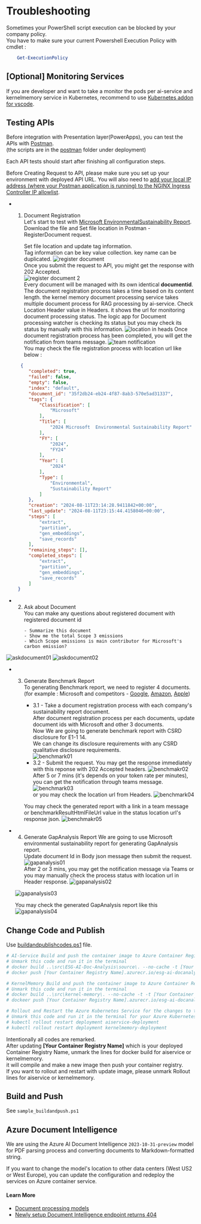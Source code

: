 # Troubleshooting

Sometimes your PowerShell script execution can be blocked by your company policy.  
You have to make sure your current Powershell Execution Policy with cmdlet :
``` powershell
    Get-ExecutionPolicy
```

## [Optional] Monitoring Services
If you are developer and want to take a monitor the pods per ai-service and kernelmemory service in Kubernetes, recommend to use [Kubernetes addon for vscode](https://code.visualstudio.com/docs/azure/kubernetes).

## Testing APIs
Before integration with Presentation layer(PowerApps), you can test the APIs with [Postman](https://www.postman.com/downloads/).  
(the scripts are in the  [postman](.\postman) folder under deployment)

Each API tests should start after finishing all configuration steps.

Before Creating Request to API, please make sure you set up your environment with deployed API URL. You will also need to [add your local IP address (where your Postman application is running) to the NGINX Ingress Controller IP allowlist](./docs/UpdateIPAllowlist.md).

- 1. Document Registration  
Let's start to test with [Microsoft EnvironmentalSustainability Report](https://query.prod.cms.rt.microsoft.com/cms/api/am/binary/RW1lMjE).  
Download the file and Set file location in Postman - RegisterDocument request.    

     Set file location and update tag information.   
     Tag information can be key value collection. key name can be duplicated.
 ![register document](./images/services/postman_registerdocument.png)  
 Once you submit the request to API, you might get the response with 202 Accepted.  
 ![register document 2](./images/services/postman_registerdocument02.png)  
 Every document will be managed with its own identical **documentid**.  
 The document registration process takes a time based on its content length. the kernel memory document processing service takes multiple document process for RAG processing by ai-service.
 Check Location Header value in Headers. it shows the url for monitoring document processing status. The logic app for Document processing watcher is checking its status but you may check its status by manually with this information.
 ![location in heads](./images/services/postman_registerdocument03.png)
 Once document registration process has been completed, you will get the notification from teams message.
 ![team notification](./images/services/postman_registerdocument04.png)  
 You may check the file registration process with location url like below :
   ```json
     {
        "completed": true,
        "failed": false,
        "empty": false,
        "index": "default",
        "document_id": "35f2db24-eb24-4f87-8ab3-570e5ad31337",
        "tags": {
            "Classification": [
                "Microsoft"
            ],
            "Title": [
                "2024 Microsoft  Environmental Sustainability Report"
            ],
            "FY": [
                "2024",
                "FY24"
            ],
            "Year": [
                "2024"
            ],
            "Type": [
                "Environmental",
                "Sustainability Report"
            ]
        },
        "creation": "2024-08-11T23:14:28.9411842+00:00",
        "last_update": "2024-08-11T23:15:44.4158046+00:00",
        "steps": [
            "extract",
            "partition",
            "gen_embeddings",
            "save_records"
        ],
        "remaining_steps": [],
        "completed_steps": [
            "extract",
            "partition",
            "gen_embeddings",
            "save_records"
        ]
    }
   ```

- 2. Ask about Document  
You can make any questions about registered document with registered document id  
        ``` 
        - Summarize this document  
        - Show me the total Scope 3 emissions
        - Which Scope emissions is main contributor for Microsoft's carbon emission?
        ```
![askdocument01](./images/services/postman_askdocument01.png)
![askdocument02](./images/services/postman_askdocument02.png)

- 3. Generate Benchmark Report  
To generating Benchmark report, we need to register 4 documents. (for example : Microsoft and competitors - [Google](https://www.gstatic.com/gumdrop/sustainability/google-2024-environmental-report.pdf), [Amazon](https://sustainability.aboutamazon.com/2023-sustainability-report.pdf), [Apple](https://www.apple.com/environment/pdf/Apple_Environmental_Progress_Report_2024.pdf))    


        - 3.1 - Take a document registration process with each company's sustainability report document.  
After document registration process per each documents, update document ids with Microsoft and other 3 documents.  
Now We are going to generate benchmark report with CSRD disclosure for E1-1 14.  
We can change its disclosure requirements with any CSRD qualitative disclosure requirements.  
![benchmark01](./images/services/postman_benchmark01.png)  
        - 3.2 - Submit the request.
                You may get the response immediately with this reponse with 202 Accepted headers.
                ![benchmakr02](./images/services/postman_benchmark02.png)  
                After 5 or 7 mins (it's depends on your token rate per minutes), you can get the notification through teams message.
                ![benchmark03](./images/services/postman_benchmark03.png)  
                or you may check the location url from Headers. 
                ![benchmark04](./images/services/postman_benchmark04.png)  

        You may check the generated report with a link in a team message or benchmarkResultHtmlFileUrl value in the status location url's response json.
        ![benchmakr05](./images/services/postman_benchmark05.png)

- 4. Generate GapAnalysis Report
      We are going to use Microsoft environmental sustainability report for generating GapAnalysis report.  
      Update document Id in Body json message then submit the request.
      ![gapanalysis01](./images/services/postman_gapanalysis01.png)  
      After 2 or 3 mins, you may get the notification message via Teams or you may manually check the process status with location url in Header response.
      ![gapanalysis02](./images/services/postman_gapanalysis02.png)  

    ![gapanalysis03](./images/services/postman_gapanalysis03.png)  

    You may check the generated GapAnalysis report like this  
    ![gapanalysis04](./images/services/postman_gapanalysis04.png)

## Change Code and Publish
Use [buildandpublishcodes.ps1](buildandpushcodes.ps1) file.  

```Powershell
# AI-Service Build and push the container image to Azure Container Registry
# Unmark this code and run it in the terminal
# docker build ..\src\ESG-AI-Doc-Analysis\source\. --no-cache -t [Your Container Registry Name].azurecr.io/esg-ai-docanalysis/aiservice
# docker push [Your Container Registry Name].azurecr.io/esg-ai-docanalysis/aiservice

# KernelMemory Build and push the container image to Azure Container Registry
# Unmark this code and run it in the terminal
# docker build ..\src\kernel-memory\. --no-cache -t -t [Your Container Registry Name].azurecr.io/esg-ai-docanalysis/kernelmemory
# dockeer push [Your Container Registry Name].azurecr.io/esg-ai-docanalysis/kernelmemory

# Rollout and Restart the Azure Kubernetes Service for the changes to take effect
# Unmark this code and run it in the terminal for your Azure Kubernetes Service
# kubectl rollout restart deployment aiservice-deployment
# kubectl rollout restart deployment kernelmemory-deployment
```

Intentionally all codes are remarked.  
After updating **[Your Container Registry Name]** which is your deployed Container Registry Name, unmark the lines for docker build for aiservice or kernelmemory.  
it will compile and make a new image then push your container registry.  
If you want to rollout and restart with update image, please unmark Rollout lines for aiservice or kernelmemory.

## Build and Push
See `sample_buildandpush.ps1`

## Azure Document Intelligence
We are using the Azure AI Document Intelligence `2023-10-31-preview` model for PDF parsing process and converting documents to Markdown-formatted string.

If you want to change the model's location to other data centers (West US2 or West Europe), you can update the configuration and redeploy the services on Azure container service.

#### Learn More
* [Document processing models](https://learn.microsoft.com/en-us/azure/ai-services/document-intelligence/concept-model-overview)
* [Newly setup Document Intelligence endpoint returns 404](https://learn.microsoft.com/en-us/answers/questions/1702660/newly-setup-document-intelligence-endpoint-returns)
